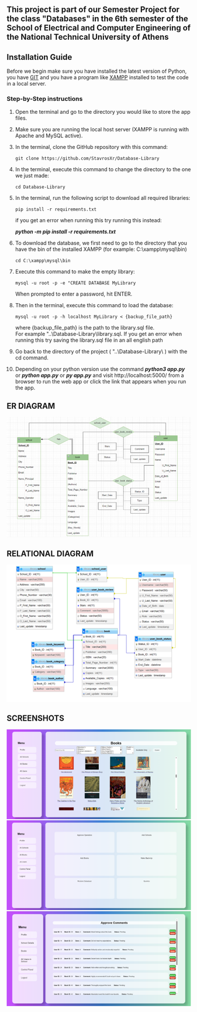 ## This project is part of our Semester Project for the class "Databases" in the 6th semester of the School of Electrical and Computer Engineering of the National Technical University of Athens

## Installation Guide

Before we begin make sure you have installed the latest version of Python, you have [GIT](https://git-scm.com/download/win) and you have a program like [XAMPP](https://www.apachefriends.org/download.html) installed to test the code in a local server.

### Step-by-Step instructions

1. Open the terminal and go to the directory you would like to store the app files.
2. Make sure you are running the local host server (XAMPP is running with Apache and MySQL active).
3. In the terminal, clone the GitHub repository with this command: 
	```
	git clone https://github.com/StavrosXr/Database-Library
	```
4. In the terminal, execute this command to change the directory to the one we just made:
	```
	cd Database-Library
	```
5. In the terminal, run the following script to download all required libraries:
	```
	pip install -r requirements.txt
	```
	if you get an error when running this try running this instead: 
	
	***python -m pip install -r requirements.txt***
6. To download the database, we first need to go to the directory that you have the bin of the installed XAMPP (for example: C:\xampp\mysql\bin)
	```
	cd C:\xampp\mysql\bin
	```
7. Execute this command to make the empty library:
	```
	mysql -u root -p -e "CREATE DATABASE MyLibrary
	```
	When prompted to enter a password, hit ENTER.
8. Then in the terminal, execute this command to load the database:
	```
	mysql -u root -p -h localhost MyLibrary < {backup_file_path}
	```
	where {backup_file_path} is the path to the library.sql file.  
	For example "..\Database-Library\library.sql. 
	If you get an error when running this try saving the library.sql file in an all english path
9.  Go back to the directory of the project ( "..\Database-Library\ ) with the cd command. 
10. Depending on your python version use the command ***python3 app.py*** or ***python app.py*** or ***py app.py*** and visit http://localhost:5000/ from a browser to run the web app or click the link that appears when you run the app.
	
## ER DIAGRAM
![Alt text](Diagrams/ER-DIAGRAM.png "ER-DIAGRAM")

## RELATIONAL DIAGRAM
![Alt text](Diagrams/RELATIONAL-DIAGRAM.png "ER-DIAGRAM")

## SCREENSHOTS
![Alt text](Diagrams/Screenshot1.png "SCREENSHOT1")
![Alt text](Diagrams/Screenshot2.png "SCREENSHOT1")
![Alt text](Diagrams/Screenshot3.png "SCREENSHOT1")
